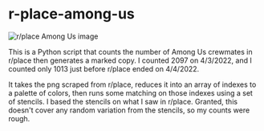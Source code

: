 # r-place-among-us

![r/place Among Us image](/Figure_1.png)

This is a Python script that counts the number of Among Us crewmates in r/place then generates a marked copy. I counted 2097 on 4/3/2022, and I counted only 1013 just before r/place ended on 4/4/2022.

It takes the png scraped from r/place, reduces it into an array of indexes to a palette of colors, then runs some matching on those indexes using a set of stencils. I based the stencils on what I saw in r/place. Granted, this doesn't cover any random variation from the stencils, so my counts were rough.